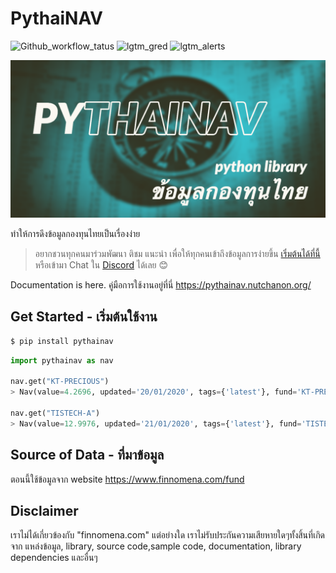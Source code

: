 # PythaiNAV
<!-- ![Language](https://img.shields.io/github/languages/top/CircleOnCircles/pythainav)
![Start](https://img.shields.io/github/stars/CircleOnCircles/pythainav)
![Fork](https://img.shields.io/github/forks/CircleOnCircles/pythainav?label=Fork)
![Watch](https://img.shields.io/github/watchers/CircleOnCircles/pythainav?label=Watch)
![Issues](https://img.shields.io/github/issues/CircleOnCircles/pythainav)
![Pull Requests](https://img.shields.io/github/issues-pr/CircleOnCircles/pythainav.svg)
![Contributors](https://img.shields.io/github/contributors/CircleOnCircles/pythainav.svg) -->

![Github_workflow_tatus](https://img.shields.io/github/workflow/status/CircleOnCircles/pythainav/Python%20package)
![lgtm_gred](https://img.shields.io/lgtm/grade/python/github/CircleOnCircles/pythainav)
![lgtm_alerts](https://img.shields.io/lgtm/alerts/github/CircleOnCircles/pythainav)


![cover image](https://github.com/CircleOnCircles/pythainav/raw/master/extra/pythainav.png)


ทำให้การดึงข้อมูลกองทุนไทยเป็นเรื่องง่าย

> อยากชวนทุกคนมาร่วมพัฒนา ติชม แนะนำ เพื่อให้ทุกคนเข้าถึงข้อมูลการง่ายขึ้น [เริ่มต้นได้ที่นี้](https://github.com/CircleOnCircles/pythainav/issues) หรือเข้ามา Chat ใน [Discord](https://discord.gg/jjuMcKZ) ได้เลย 😊

Documentation is here. คู่มือการใช้งานอยู่ที่นี่ <https://pythainav.nutchanon.org/>

## Get Started - เริ่มต้นใช้งาน

```bash
$ pip install pythainav
```

```python
import pythainav as nav

nav.get("KT-PRECIOUS")
> Nav(value=4.2696, updated='20/01/2020', tags={'latest'}, fund='KT-PRECIOUS')

nav.get("TISTECH-A")
> Nav(value=12.9976, updated='21/01/2020', tags={'latest'}, fund='TISTECH-A')

```

## Source of Data - ที่มาข้อมูล

ตอนนี้ใช้ข้อมูลจาก website <https://www.finnomena.com/fund>

## Disclaimer

เราไม่ได้เกี่ยวข้องกับ "finnomena.com" แต่อย่างใด เราไม่รับประกันความเสียหายใดๆทั้งสิ้นที่เกิดจาก แหล่งข้อมูล, library, source code,sample code, documentation, library dependencies และอื่นๆ
